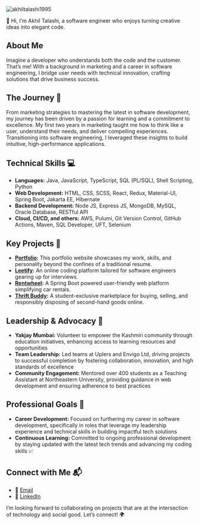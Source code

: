 <p align="left"> <img src="https://komarev.com/ghpvc/?username=akhiltalashi1995&label=Profile%20views&color=0e75b6&style=flat" alt="akhiltalashi1995" /> </p>
👋 Hi, I'm Akhil Talashi, a software engineer who enjoys turning creative ideas into elegant code.

## About Me
Imagine a developer who understands both the code and the customer. That’s me! With a background in marketing and a career in software engineering, I bridge user needs with technical innovation, crafting solutions that drive business success.

## The Journey 👣
From marketing strategies to mastering the latest in software development, my journey has been driven by a passion for learning and a commitment to excellence. My first two years in marketing taught me how to think like a user, understand their needs, and deliver compelling experiences. Transitioning into software engineering, I leveraged these insights to build intuitive, high-performance applications.

## Technical Skills 💻
- **Languages:** Java, JavaScript, TypeScript, SQL (PL/SQL), Shell Scripting, Python
- **Web Development:** HTML, CSS, SCSS, React, Redux, Material-UI, Spring Boot, Jakarta EE, Hibernate
- **Backend Development:** Node JS, Express JS, MongoDB, MySQL, Oracle Database, RESTful API
- **Cloud, CI/CD, and others:** AWS, Pulumi, Git Version Control, GitHub Actions, Maven, SQL Developer, UFT, Selenium

## Key Projects 💎
- **[Portfolio](https://www.akhiltalashi.dev/):** This portfolio website showcases my work, skills, and personality beyond the confines of a traditional resume.
- **[Leetify](https://github.com/AkhilTalashi1995/LEETIFY):** An online coding platform tailored for software engineers gearing up for interviews.
- **[Rentwheel](https://github.com/AkhilTalashi1995/Rentwheel):** A Spring Boot powered user-friendly web platform simplifying car rentals.
- **[Thrift Buddy](https://www.figma.com/proto/4UcQF4vUClvu2RiTJj931i/ThriftBuddy?node-id=303-2774&scaling=scale-down&page-id=0%3A1&starting-point-node-id=303%3A2774&show-proto-sidebar=1&t=HCgOGOoOIYAbw1mt-9):** A student-exclusive marketplace for buying, selling, and responsibly disposing of second-hand goods online.
  
## Leadership & Advocacy 🌟
- **Yakjay Mumbai:** Volunteer to empower the Kashmiri community through education initiatives, enhancing access to learning resources and opportunities
- **Team Leadership:** Led teams at Uplers and Envigo Ltd, driving projects to successful completion by fostering collaboration, innovation, and high standards of excellence
- **Community Engagement:** Mentored over 400 students as a Teaching Assistant at Northeastern University, providing guidance in web development and ensuring adherence to best practices 

## Professional Goals 🎯
- **Career Development:** Focused on furthering my career in software development, specifically in roles that leverage my leadership experience and technical skills in building impactful tech solutions
- **Continuous Learning:** Committed to ongoing professional development by staying updated with the latest tech trends and advancing my coding skills 📈

## Connect with Me 📬
- 📧 [Email](mailto:95akhiltalashi@gmail.com)
- 🔗 [LinkedIn](https://linkedin.com/in/akhil-talashi)

I’m looking forward to collaborating on projects that are at the intersection of technology and social good. Let’s connect! 🌍



